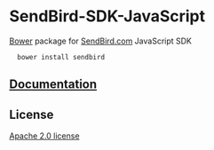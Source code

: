 SendBird-SDK-JavaScript
===========

[Bower](http://bower.io) package for [SendBird.com](https://sendbird.com) JavaScript SDK  

      bower install sendbird


## [Documentation](https://sendbird.gitbooks.io/sendbird-web-sdk/content/en/index.html)


## License
[Apache 2.0 license](https://github.com/smilefam/bower-SendBird/blob/master/LICENSE)  
